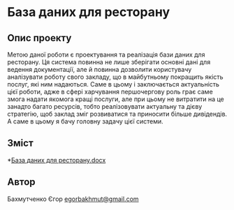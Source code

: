 # База даних для ресторану

## Опис проекту

Метою даної роботи є проектування та реалізація бази даних для ресторану. Ця система повинна не лише зберігати основні дані для ведення документації, але й повинна дозволити користувачу аналізувати роботу свого закладу, що в майбутньому покращить якість послуг, які ним надаються. 
Саме в цьому і заключається актуальність цієї роботи, адже в сфері харчування першочергову роль грає саме змога надати якомога кращі послуги, але при цьому не витратити на це занадто багато ресурсів, тобто реалізовувати актуальну та дієву стратегію, щоб заклад зміг розвиватися та приносити більше дивідендів. А саме в цьому я бачу головну задачу цієї системи.   

## Зміст

*[База даних для ресторану.docx](https://github.com/mishkkka8/project_restaurant_database)
## Автор
Бахмутченко Єгор 
egorbakhmut@gmail.com
